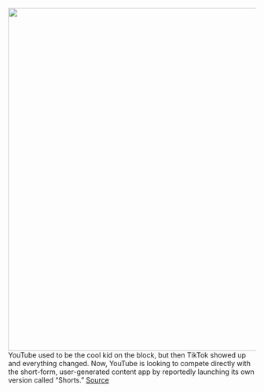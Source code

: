 <img src='https://cdn.vox-cdn.com/thumbor/lrx7_hdqCYEsu_7A5dAT6t_IoZo=/0x0:2040x1360/1200x800/filters:focal(857x517:1183x843)/cdn.vox-cdn.com/uploads/chorus_image/image/66590269/wjoel_1777_180403_youtube_004.0.jpg' width='700px' /><br/>
YouTube used to be the cool kid on the block, but then TikTok showed up and everything changed. Now, YouTube is looking to compete directly with the short-form, user-generated content app by reportedly launching its own version called “Shorts.”
<a href='https://www.theverge.com/2020/4/1/21203451/youtube-tiktok-competitor-shorts-music-google-report'> Source <a/>